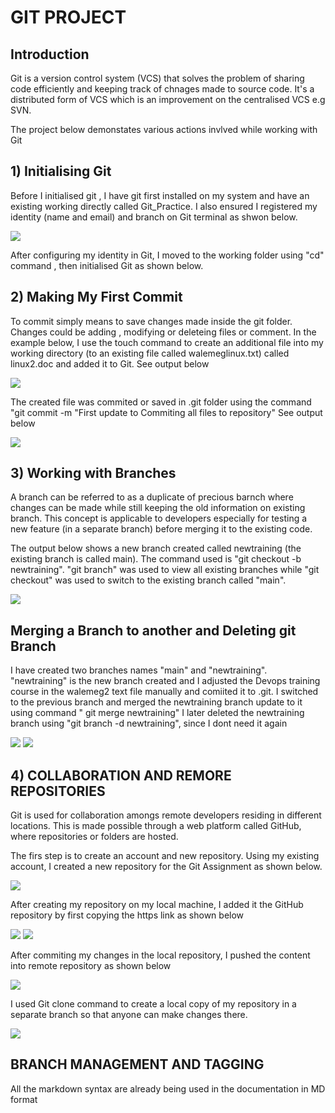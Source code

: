 # GIT PROJECT

## Introduction
Git is a version control system (VCS) that solves the problem of sharing code efficiently and keeping track of chnages made to source code. It's a distributed form of VCS which is an improvement on the centralised VCS e.g SVN.

The project below demonstates various actions invlved while working with Git

## 1) Initialising Git

Before I initialised git , I have git first installed on my system and have an existing working directly called Git_Practice. I also ensured I registered my identity (name and email) and branch on Git terminal as shwon below.

![](Images/1A%20register%20username%20Git.PNG)

After configuring my identity in Git, I moved to the working folder using "cd" command , then initialised Git as shown below.

[](Images)

## 2) Making My First Commit

To commit simply means to save changes made inside the git folder. Changes could be adding , modifying or deleteing files or comment.
In the example below, I use the touch command to create an additional file into my working directory (to an existing file called walemeglinux.txt) called linux2.doc and added it to Git.
See output below

![](Images/2B%20create%20file%20and%20add.PNG)

The created file was commited or saved in .git folder using the command "git commit -m "First update to Commiting all files to repository"
 See output below

 ![](Images/2B%20Commit.PNG)


## 3) Working with Branches

A branch can be referred to as a duplicate of precious barnch where changes can be made while still keeping the old information on existing branch.
This concept is applicable to developers especially for testing a new feature (in a separate branch) before merging it to the existing code. 

The output below shows a new branch created called newtraining (the existing branch is called main). The command used is "git checkout -b newtraining".
"git branch" was used to view all existing branches while "git checkout" was used to switch to the existing branch called "main".

![](Images/3A%20git%20branch.PNG)

## Merging a Branch to another and Deleting git Branch

I have created two branches names "main" and "newtraining". "newtraining" is the new branch created and I adjusted the Devops training course in the walemeg2 text file manually and comiited it to .git. I switched to the previous branch and merged the newtraining branch update to it using command " git merge newtraining"
I later deleted the newtraining branch using "git branch -d newtraining", since I dont need it again

![](Images/4A%20Merging%20branch.PNG)
![](Images/4B.PNG)


## 4) COLLABORATION AND REMORE REPOSITORIES

Git is used for collaboration amongs remote developers residing in different locations. This is made possible through a web platform called GitHub, where repositories or folders are hosted.

The firs step is to create an account and new repository.
Using my existing account, I created a new repository for the Git Assignment as shown below.

![](Images/GIT%20new%20repository.PNG)

After creating my repository on my local machine, I added it the GitHub repository by first copying the https link as shown below

![](Images/github%20link%20copy.PNG)
![](Images/GIT%20remote%20add%20link.PNG)

After commiting my changes in the local repository, I pushed the content into remote repository as shown below

![](Images/GIT%20push.PNG)

I used Git clone command to create a local copy of my repository in a separate branch so that anyone can make changes there.

![](Images/Git%20Clone.PNG)


## BRANCH MANAGEMENT AND TAGGING
All the markdown syntax are already being used in the documentation in MD format



